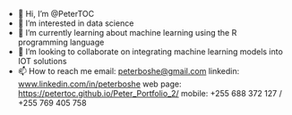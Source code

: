 - 👋 Hi, I’m @PeterTOC
- 👀 I’m interested in data science
- 🌱 I’m currently learning about machine learning using the R programming language
- 💞️ I’m looking to collaborate on integrating machine learning models into IOT solutions
- 📫 How to reach me 
email: peterboshe@gmail.com 
linkedin: www.linkedin.com/in/peterboshe
web page: https://petertoc.github.io/Peter_Portfolio_2/
mobile: +255 688 372 127 / +255 769 405 758

<!---
PeterTOC/PeterTOC is a ✨ special ✨ repository because its `README.md` (this file) appears on your GitHub profile.
You can click the Preview link to take a look at your changes.
--->
